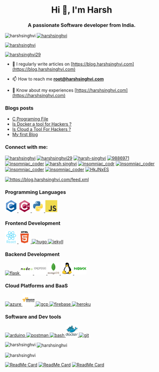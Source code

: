 <h1 align="center">Hi 👋, I'm Harsh</h1>
<h3 align="center">A passionate Software developer from India.</h3>

<p align="left"> <img src="https://komarev.com/ghpvc/?username=harshsinghvi&label=Profile%20views&color=0e75b6&style=flat" alt="harshsinghvi" /> 
<a href='https://discord.com/invite/HkJNxES'>  <img src="https://img.shields.io/discord/591914197219016707.svg?label=&logo=discord&logoColor=ffffff&color=7389D8&labelColor=6A7EC2" alt="harshsinghvi" /> </a> </p>

<p align="left"> <a href="https://github.com/ryo-ma/github-profile-trophy"><img src="https://github-profile-trophy.vercel.app/?username=harshsinghvi" alt="harshsinghvi" /></a> </p>

<p align="left"> <a href="https://twitter.com/harshsinghvi29" target="blank"><img src="https://img.shields.io/twitter/follow/harshsinghvi29?logo=twitter&style=for-the-badge" alt="harshsinghvi29" /></a> </p>

- 📝 I regularly write articles on [https://blog.harshsinghvi.com](https://blog.harshsinghvi.com)

- 📫 How to reach me **root@harshsinghvi.com**

- 📄 Know about my experiences [https://harshsinghvi.com](https://harshsinghvi.com)

### Blogs posts
<!-- BLOG-POST-LIST:START -->
- [C Programing File](https://blog.harshsinghvi.com/c-programing-file/)
- [Is Docker a tool for Hackers ?](https://blog.harshsinghvi.com/docker-as-tool-for-cybersecyrity-2/)
- [Is Cloud a Tool For Hackers ?](https://blog.harshsinghvi.com/is-cloud-a-tool-for-hackers/)
- [My first Blog](https://blog.harshsinghvi.com/my-first-blog/)
<!-- BLOG-POST-LIST:END -->

<h3 align="left">Connect with me:</h3>
<p align="left">
<a href="https://dev.to/harshsinghvi" target="blank"><img align="center" src="https://cdn.jsdelivr.net/npm/simple-icons@3.0.1/icons/dev-dot-to.svg" alt="harshsinghvi" height="30" width="40" /></a>
<a href="https://twitter.com/harshsinghvi29" target="blank"><img align="center" src="https://raw.githubusercontent.com/rahuldkjain/github-profile-readme-generator/master/src/images/icons/Social/twitter.svg" alt="harshsinghvi29" height="30" width="40" /></a>
<a href="https://linkedin.com/in/harsh-singhvi" target="blank"><img align="center" src="https://raw.githubusercontent.com/rahuldkjain/github-profile-readme-generator/master/src/images/icons/Social/linked-in-alt.svg" alt="harsh-singhvi" height="30" width="40" /></a>
<a href="https://stackoverflow.com/users/9886971" target="blank"><img align="center" src="https://raw.githubusercontent.com/rahuldkjain/github-profile-readme-generator/master/src/images/icons/Social/stack-overflow.svg" alt="9886971" height="30" width="40" /></a>
<a href="https://instagram.com/insomniac_coder" target="blank"><img align="center" src="https://raw.githubusercontent.com/rahuldkjain/github-profile-readme-generator/master/src/images/icons/Social/instagram.svg" alt="insomniac_coder" height="30" width="40" /></a>
<a href="https://www.youtube.com/c/harsh singhvi" target="blank"><img align="center" src="https://raw.githubusercontent.com/rahuldkjain/github-profile-readme-generator/master/src/images/icons/Social/youtube.svg" alt="harsh singhvi" height="30" width="40" /></a>
<a href="https://www.codechef.com/users/insomniac_codr" target="blank"><img align="center" src="https://cdn.jsdelivr.net/npm/simple-icons@3.1.0/icons/codechef.svg" alt="insomniac_codr" height="30" width="40" /></a>
<a href="https://www.hackerrank.com/insomniac_coder" target="blank"><img align="center" src="https://raw.githubusercontent.com/rahuldkjain/github-profile-readme-generator/master/src/images/icons/Social/hackerrank.svg" alt="insomniac_coder" height="30" width="40" /></a>
<a href="https://codeforces.com/profile/insomniac_coder" target="blank"><img align="center" src="https://cdn.jsdelivr.net/npm/simple-icons@3.0.1/icons/codeforces.svg" alt="insomniac_coder" height="30" width="40" /></a>
<a href="https://www.leetcode.com/insomniac_coder" target="blank"><img align="center" src="https://raw.githubusercontent.com/rahuldkjain/github-profile-readme-generator/master/src/images/icons/Social/leet-code.svg" alt="insomniac_coder" height="30" width="40" /></a>
<a href="https://discord.gg/HkJNxES" target="blank"><img align="center" src="https://raw.githubusercontent.com/rahuldkjain/github-profile-readme-generator/master/src/images/icons/Social/discord.svg" alt="HkJNxES" height="30" width="40" /></a>

<a href="/https://blog.harshsinghvi.com/feed.xml" target="blank"><img align="center" src="https://raw.githubusercontent.com/rahuldkjain/github-profile-readme-generator/master/src/images/icons/Social/rss.svg" alt="https://blog.harshsinghvi.com/feed.xml" height="30" width="40" /></a>
</p>

<h3 align="left">Programming Languages</h3>
<p align="left">
<a href="https://www.cprogramming.com/" target="_blank"> <img src="https://raw.githubusercontent.com/devicons/devicon/master/icons/c/c-original.svg" alt="c" width="40" height="40"/> </a> 
<a href="https://www.w3schools.com/cpp/" target="_blank"> <img src="https://raw.githubusercontent.com/devicons/devicon/master/icons/cplusplus/cplusplus-original.svg" alt="cplusplus" width="40" height="40"/> </a> 
<a href="https://www.python.org" target="_blank"> <img src="https://raw.githubusercontent.com/devicons/devicon/master/icons/python/python-original.svg" alt="python" width="40" height="40"/> </a> 
<a href="https://developer.mozilla.org/en-US/docs/Web/JavaScript" target="_blank"> <img src="https://raw.githubusercontent.com/devicons/devicon/master/icons/javascript/javascript-original.svg" alt="javascript" width="40" height="40"/> </a>
</p>

<h3 align="left">Frontend Development</h3>
<p align="left"> 
<a href="https://reactjs.org/" target="_blank"> <img src="https://raw.githubusercontent.com/devicons/devicon/master/icons/react/react-original-wordmark.svg" alt="react" width="40" height="40"/> </a>  <a href="https://www.w3.org/html/" target="_blank"> <img src="https://raw.githubusercontent.com/devicons/devicon/master/icons/html5/html5-original-wordmark.svg" alt="html5" width="40" height="40"/> </a>
 <a href="https://gohugo.io/" target="_blank"> <img src="https://api.iconify.design/logos-hugo.svg" alt="hugo" width="40" height="40"/> </a>
<a href="https://jekyllrb.com/" target="_blank"> <img src="https://www.vectorlogo.zone/logos/jekyllrb/jekyllrb-icon.svg" alt="jekyll" width="40" height="40"/> </a>
</p>
</p>

<h3 align="left">Backend Development</h3>
<p align="left"> 
<a href="https://flask.palletsprojects.com/" target="_blank"> <img src="https://www.vectorlogo.zone/logos/pocoo_flask/pocoo_flask-icon.svg" alt="flask" width="40" height="40"/> </a>
<a href="https://nodejs.org" target="_blank"> <img src="https://raw.githubusercontent.com/devicons/devicon/master/icons/nodejs/nodejs-original-wordmark.svg" alt="nodejs" width="40" height="40"/> </a>
<a href="https://expressjs.com" target="_blank"> <img src="https://raw.githubusercontent.com/devicons/devicon/master/icons/express/express-original-wordmark.svg" alt="express" width="40" height="40"/> </a>
<a href="https://www.mongodb.com/" target="_blank"> <img src="https://raw.githubusercontent.com/devicons/devicon/master/icons/mongodb/mongodb-original-wordmark.svg" alt="mongodb" width="40" height="40"/> </a>
<a href="https://www.linux.org/" target="_blank"> <img src="https://raw.githubusercontent.com/devicons/devicon/master/icons/linux/linux-original.svg" alt="linux" width="40" height="40"/> </a> 
<a href="https://www.nginx.com" target="_blank"> <img src="https://raw.githubusercontent.com/devicons/devicon/master/icons/nginx/nginx-original.svg" alt="nginx" width="40" height="40"/> </a> 
</p>

<h3 align="left">Cloud Platforms and BaaS</h3>
<p align="left">
<a href="https://azure.microsoft.com/en-in/" target="_blank"> <img src="https://www.vectorlogo.zone/logos/microsoft_azure/microsoft_azure-icon.svg" alt="azure" width="40" height="40"/> </a> 
<a href="https://aws.amazon.com" target="_blank"> <img src="https://raw.githubusercontent.com/devicons/devicon/master/icons/amazonwebservices/amazonwebservices-original-wordmark.svg" alt="aws" width="40" height="40"/> </a>
<a href="https://cloud.google.com" target="_blank"> <img src="https://www.vectorlogo.zone/logos/google_cloud/google_cloud-icon.svg" alt="gcp" width="40" height="40"/> </a> 
<a href="https://firebase.google.com/" target="_blank"> <img src="https://www.vectorlogo.zone/logos/firebase/firebase-icon.svg" alt="firebase" width="40" height="40"/> </a> 
<a href="https://heroku.com" target="_blank"> <img src="https://www.vectorlogo.zone/logos/heroku/heroku-icon.svg" alt="heroku" width="40" height="40"/> </a> 
</p>

<h3 align="left">Software and Dev tools</h3><p align="left"> 
<a href="https://www.arduino.cc/" target="_blank"> <img src="https://cdn.worldvectorlogo.com/logos/arduino-1.svg" alt="arduino" width="40" height="40"/> </a>
<a href="https://postman.com" target="_blank"> <img src="https://www.vectorlogo.zone/logos/getpostman/getpostman-icon.svg" alt="postman" width="40" height="40"/> </a>
<a href="https://www.gnu.org/software/bash/" target="_blank"> <img src="https://www.vectorlogo.zone/logos/gnu_bash/gnu_bash-icon.svg" alt="bash" width="40" height="40"/> </a> 
<a href="https://www.docker.com/" target="_blank"> <img src="https://raw.githubusercontent.com/devicons/devicon/master/icons/docker/docker-original-wordmark.svg" alt="docker" width="40" height="40"/> </a> 
<a href="https://git-scm.com/" target="_blank"> <img src="https://www.vectorlogo.zone/logos/git-scm/git-scm-icon.svg" alt="git" width="40" height="40"/> </a>
</p>

<!-- <h3 align="left">Support:</h3>
<p><a href="https://www.buymeacoffee.com/insomniac_coder"> <img align="left" src="https://cdn.buymeacoffee.com/buttons/v2/default-yellow.png" height="50" width="210" alt="insomniac_coder" /></a></p>
<br><br> -->

<p><img align="left" src="https://github-readme-stats.vercel.app/api/top-langs?username=harshsinghvi&show_icons=true&locale=en&layout=compact" alt="harshsinghvi" /></p>

<p>&nbsp;<img align="center" src="https://github-readme-stats.vercel.app/api?username=harshsinghvi&show_icons=true&locale=en&theme=dark" alt="harshsinghvi" /></p>

<p><img align="center" src="https://github-readme-streak-stats.herokuapp.com/?user=harshsinghvi&" alt="harshsinghvi" /></p>

[![ReadMe Card](https://github-readme-stats.vercel.app/api/pin/?username=harshsinghvi&repo=texam&show_owner=true&theme=dark)](https://github.com/harshsinghvi/texam)
[![ReadMe Card](https://github-readme-stats.vercel.app/api/pin/?username=harshsinghvi&repo=UniversalGPIO&show_owner=true&theme=dark)](https://github.com/harshsinghvi/UniversalGPIO)
[![ReadMe Card](https://github-readme-stats.vercel.app/api/pin/?username=harshsinghvi&repo=stackapi&show_owner=true&theme=dark)](https://github.com/harshsinghvi/stackapi)

